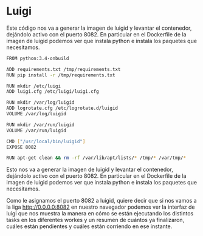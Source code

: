 
# Luigi

Este código nos va a generar la imagen de luigid y levantar el contenedor, dejándolo activo con el puerto 8082. En particular en el Dockerfile de la imagen de luigid podemos ver que instala python e instala los paquetes que necesitamos.


```bash
FROM python:3.4-onbuild

ADD requirements.txt /tmp/requirements.txt
RUN pip install -r /tmp/requirements.txt

RUN mkdir /etc/luigi
ADD luigi.cfg /etc/luigi/luigi.cfg

RUN mkdir /var/log/luigid
ADD logrotate.cfg /etc/logrotate.d/luigid
VOLUME /var/log/luigid

RUN mkdir /var/run/luigid
VOLUME /var/run/luigid

CMD ["/usr/local/bin/luigid"]
EXPOSE 8082

RUN apt-get clean && rm -rf /var/lib/apt/lists/* /tmp/* /var/tmp/*
```

Esto nos va a generar la imagen de luigid y levantar el contenedor, dejándolo activo con el puerto 8082. En particular en el Dockerfile de la imagen de luigid podemos ver que instala python e instala los paquetes que necesitamos.


Como le asignamos el puerto 8082 a luigid, quiere decir que si nos vamos a la liga http://0.0.0.0:8082 en nuestro navegador podemos ver la interfaz de luigi que nos muestra la manera en cómo se están ejecutando los distintos tasks en los diferentes workes y un resumen de cuántos ya finalizaron, cuáles están pendientes y cuáles están corriendo en ese instante.
